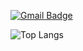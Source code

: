 [![Gmail Badge](https://img.shields.io/badge/Gmail-d14836?style=flat=square&logo=Gmail&logoColor=white&link=mailto:ciela042601@gmail.com)](mailto:ciela042601@gmail.com)

![Top Langs](https://github-readme-stats.vercel.app/api/top-langs/?username=ciela0426&layout=compact)
